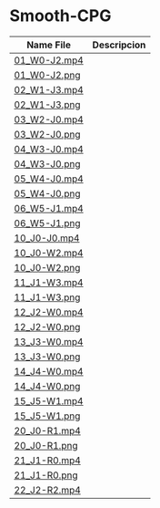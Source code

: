 # Smooth-CPG

|Name File |Descripcion|
|----------------|-------------------------------|
|[01_W0-J2.mp4](https://github.com/BioInspiredLab-UGTO/Smooth-CPG/raw/main/01_W0-J2.mp4 "01_W0-J2.mp4")|               |    :heavy_check_mark: |
|[01_W0-J2.png](https://github.com/BioInspiredLab-UGTO/Smooth-CPG/raw/main/01_W0-J2.png "01_W0-J2.png")|               |    :heavy_check_mark: |
|[02_W1-J3.mp4](https://github.com/BioInspiredLab-UGTO/Smooth-CPG/raw/main/02_W1-J3.mp4 "02_W1-J3.mp4")|               |    :heavy_check_mark: |
|[02_W1-J3.png](https://github.com/BioInspiredLab-UGTO/Smooth-CPG/raw/main/02_W1-J3.png "02_W1-J3.png")|               |    :heavy_check_mark: |
|[03_W2-J0.mp4](https://github.com/BioInspiredLab-UGTO/Smooth-CPG/raw/main/03_W2-J0.mp4 "03_W2-J0.mp4")|               |    :heavy_check_mark: |
|[03_W2-J0.png](https://github.com/BioInspiredLab-UGTO/Smooth-CPG/raw/main/03_W2-J0.png "03_W2-J0.png")|               |    :heavy_check_mark: |
|[04_W3-J0.mp4](https://github.com/BioInspiredLab-UGTO/Smooth-CPG/raw/main/04_W3-J0.mp4 "04_W3-J0.mp4")|               |    :heavy_check_mark: |
|[04_W3-J0.png](https://github.com/BioInspiredLab-UGTO/Smooth-CPG/raw/main/04_W3-J0.png "04_W3-J0.png")|               |    :heavy_check_mark: |
|[05_W4-J0.mp4](https://github.com/BioInspiredLab-UGTO/Smooth-CPG/raw/main/05_W4-J0.mp4 "05_W4-J0.mp4")|               |    :heavy_check_mark: |
|[05_W4-J0.png](https://github.com/BioInspiredLab-UGTO/Smooth-CPG/raw/main/05_W4-J0.png "05_W4-J0.png")|               |    :heavy_check_mark: |
|[06_W5-J1.mp4](https://github.com/BioInspiredLab-UGTO/Smooth-CPG/raw/main/06_W5-J1.mp4 "06_W5-J1.mp4")|               |    :heavy_check_mark: |
|[06_W5-J1.png](https://github.com/BioInspiredLab-UGTO/Smooth-CPG/raw/main/06_W5-J1.png "06_W5-J1.png")|               |    :heavy_check_mark: |
|[10_J0-J0.mp4](https://github.com/BioInspiredLab-UGTO/Smooth-CPG/raw/main/10_J0-J0.mp4 "10_J0-J0.mp4")|               |    :heavy_check_mark: |
|[10_J0-W2.mp4](https://github.com/BioInspiredLab-UGTO/Smooth-CPG/raw/main/10_J0-W2.mp4 "10_J0-W2.mp4")|               |    :heavy_check_mark: |
|[10_J0-W2.png](https://github.com/BioInspiredLab-UGTO/Smooth-CPG/raw/main/10_J0-W2.png "10_J0-W2.png")|               |    :heavy_check_mark: |
|[11_J1-W3.mp4](https://github.com/BioInspiredLab-UGTO/Smooth-CPG/raw/main/11_J1-W3.mp4 "11_J1-W3.mp4")|               |    :heavy_check_mark: |
|[11_J1-W3.png](https://github.com/BioInspiredLab-UGTO/Smooth-CPG/raw/main/11_J1-W3.png "11_J1-W3.png")|               |    :heavy_check_mark: |
|[12_J2-W0.mp4](https://github.com/BioInspiredLab-UGTO/Smooth-CPG/raw/main/12_J2-W0.mp4 "12_J2-W0.mp4")|               |    :heavy_check_mark: |
|[12_J2-W0.png](https://github.com/BioInspiredLab-UGTO/Smooth-CPG/raw/main/12_J2-W0.png "12_J2-W0.png")|               |    :heavy_check_mark: |
|[13_J3-W0.mp4](https://github.com/BioInspiredLab-UGTO/Smooth-CPG/raw/main/13_J3-W0.mp4 "13_J3-W0.mp4")|               |    :heavy_check_mark: |
|[13_J3-W0.png](https://github.com/BioInspiredLab-UGTO/Smooth-CPG/raw/main/13_J3-W0.png "13_J3-W0.png")|               |    :heavy_check_mark: |
|[14_J4-W0.mp4](https://github.com/BioInspiredLab-UGTO/Smooth-CPG/raw/main/14_J4-W0.mp4 "14_J4-W0.mp4")|               |    :heavy_check_mark: |
|[14_J4-W0.png](https://github.com/BioInspiredLab-UGTO/Smooth-CPG/raw/main/14_J4-W0.png "14_J4-W0.png")|               |    :heavy_check_mark: |
|[15_J5-W1.mp4](https://github.com/BioInspiredLab-UGTO/Smooth-CPG/raw/main/15_J5-W1.mp4 "15_J5-W1.mp4")|               |    :heavy_check_mark: |
|[15_J5-W1.png](https://github.com/BioInspiredLab-UGTO/Smooth-CPG/raw/main/15_J5-W1.png "15_J5-W1.png")|               |    :heavy_check_mark: |
|[20_J0-R1.mp4](https://github.com/BioInspiredLab-UGTO/Smooth-CPG/raw/main/20_J0-R1.mp4 "20_J0-R1.mp4")|               |    :heavy_check_mark: |
|[20_J0-R1.png](https://github.com/BioInspiredLab-UGTO/Smooth-CPG/raw/main/20_J0-R1.png "20_J0-R1.png")|               |    :heavy_check_mark: |
|[21_J1-R0.mp4](https://github.com/BioInspiredLab-UGTO/Smooth-CPG/raw/main/21_J1-R0.mp4 "21_J1-R0.mp4")|               |    :heavy_check_mark: |
|[21_J1-R0.png](https://github.com/BioInspiredLab-UGTO/Smooth-CPG/raw/main/21_J1-R0.png "21_J1-R0.png")|               |    :heavy_check_mark: |
|[22_J2-R2.mp4](https://github.com/BioInspiredLab-UGTO/Smooth-CPG/raw/main/22_J2-R2.mp4 "22_J2-R2.mp4")|               |    :heavy_check_mark: |


